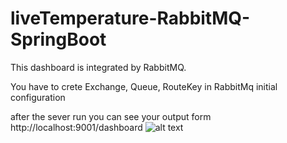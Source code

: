 # liveTemperature-RabbitMQ-SpringBoot

This dashboard is integrated by RabbitMQ.

You have to crete Exchange, Queue, RouteKey in RabbitMq initial configuration

after the sever run you can see your output form http://localhost:9001/dashboard
![alt text](http://url/to/img.png)

